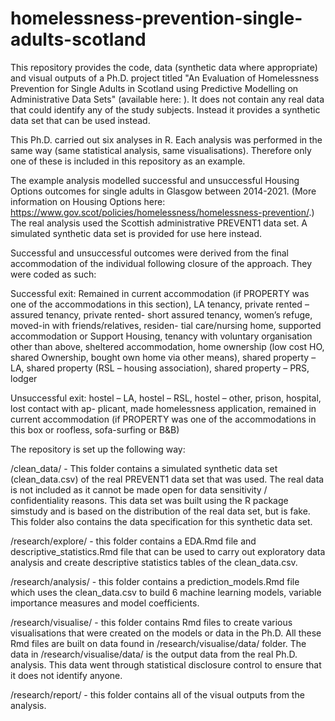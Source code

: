 # homelessness-prevention-single-adults-scotland

This repository provides the code, data (synthetic data where appropriate) and visual outputs of a Ph.D. project titled
"An Evaluation of Homelessness Prevention for Single Adults in Scotland using Predictive Modelling on Administrative Data Sets" 
(available here: <insert link>). It does not contain any real data that could identify any of the study subjects. 
Instead it provides a synthetic data set that can be used instead.  

This Ph.D. carried out six analyses in R. 
Each analysis was performed in the same way (same statistical analysis, same visualisations). 
Therefore only one of these is included in this repository as an example. 

The example analysis modelled successful and unsuccessful Housing Options outcomes for single adults in Glasgow between 2014-2021.
(More information on Housing Options here: https://www.gov.scot/policies/homelessness/homelessness-prevention/.) 
The real analysis used the Scottish administrative PREVENT1 data set. A simulated synthetic data set is provided for use here instead.

Successful and unsuccessful outcomes were derived from the final accommodation of the individual following closure of the approach.
They were coded as such: 

Successful exit: Remained in current accommodation (if PROPERTY was one of the accommodations in this section), LA tenancy, private rented – assured tenancy, private rented- short assured tenancy, women’s refuge, moved-in with friends/relatives, residen- tial care/nursing home, supported accommodation or Support Housing, tenancy with voluntary organisation other than above, sheltered accommodation, home ownership (low cost HO, shared Ownership, bought own home via other means), shared property – LA, shared property (RSL – housing association), shared property – PRS, lodger

Unsuccessful exit: hostel – LA, hostel – RSL, hostel – other, prison, hospital, lost contact with ap- plicant, made homelessness application, remained in current accommodation (if PROPERTY was one of the accommodations in this box or roofless, sofa-surfing or B&B)

The repository is set up the following way:

/clean_data/ - This folder contains a simulated synthetic data set (clean_data.csv) of the real PREVENT1 data set that was used.
The real data is not included as it cannot be made open for data sensitivity / confidentiality reasons.
This data set was built using the R package simstudy and is based on the distribution of the real data set, but is fake. 
This folder also contains the data specification for this synthetic data set. 

/research/explore/ - this folder contains a EDA.Rmd file and descriptive_statistics.Rmd file that can be used to carry out exploratory data analysis and create descriptive statistics tables of the clean_data.csv.

/research/analysis/ - this folder contains a prediction_models.Rmd file which uses the clean_data.csv to build 6 machine learning models, variable importance measures and model coefficients. 

/research/visualise/ - this folder contains Rmd files to create various visualisations that were created on the models or data in the Ph.D. All these Rmd files are built on data found in /research/visualise/data/ folder. The data in /research/visualise/data/ is the output data from the real Ph.D. analysis. This data went through statistical disclosure control to ensure that it does not identify anyone. 

/research/report/ - this folder contains all of the visual outputs from the analysis. 
